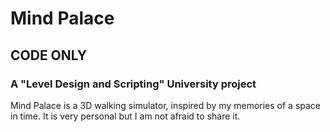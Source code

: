 # Mind Palace
## CODE ONLY
### A "Level Design and Scripting" University project
Mind Palace is a 3D walking simulator, inspired by my memories of a space in time. It is very personal but I am not afraid to share it.
